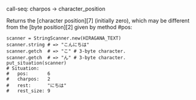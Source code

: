 call-seq:
  charpos -> character_position

Returns the [character position][7] (initially zero),
which may be different from the [byte position][2]
given by method #pos:

```
scanner = StringScanner.new(HIRAGANA_TEXT)
scanner.string # => "こんにちは"
scanner.getch  # => "こ" # 3-byte character.
scanner.getch  # => "ん" # 3-byte character.
put_situation(scanner)
# Situation:
#   pos:       6
#   charpos:   2
#   rest:      "にちは"
#   rest_size: 9
```
